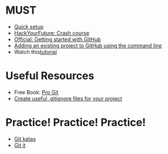 # MUST
<ul>
  <li><a href="https://github.com/HackTechGO/Command-Git/blob/master/git-setup.md">Quick setup</a></li>
  <li><a href="https://github.com/HackTechGO/Git">HackYourFuture: Crash course</a></li>
  <li><a href="https://help.github.com/en">Official: Getting started with GitHub</a></li>
  <li><a href="https://help.github.com/en/articles/adding-an-existing-project-to-github-using-the-command-line">Adding an existing project to GitHub using the command line </a></li>
  <li>Watch this<a href="https://www.youtube.com/playlist?list=PLWKjhJtqVAbkFiqHnNaxpOPhh9tSWMXIF">tutorial</a></li>
</ul>


# Useful Resources
<ul>
  <li>Free Book: <a href="https://git-scm.com/book/en/v2">Pro Git</a></li>
  <li><a href="https://www.gitignore.io/">Create useful .gitignore files for your project</a></li>
</ul> 

# Practice! Practice! Practice!
<ul>
  <li><a href="https://github.com/HackTechGO/git-katas" target="_blank">Git katas </a></li>
  <li><a href="https://github.com/HackTechGO/git-it-electron" target="_blank">Git it </a></li>
</ul>
